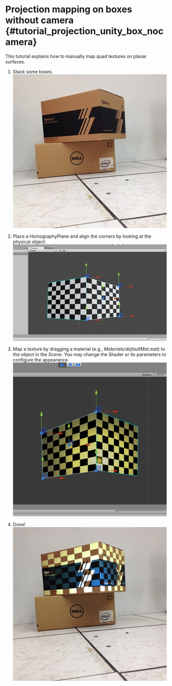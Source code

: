 Projection mapping on boxes without camera {#tutorial_projection_unity_box_nocamera}
========


This tutorial explains how to manually map quad textures on planar surfaces.

1. Stack some boxes.
	![](img/box.png)

2. Place a HomographyPlane and align the corners by looking at the physical object.
	![](img/plane.png)

3. Map a texture by dragging a material (e.g., *Materials/defaultMat.mat*) to the object in the *Scene*. You may change the Shader or its parameters to configure the appearance.
	![](img/texturedPlane.png)

4. Done!
	![](img/projectedPlane.png)

